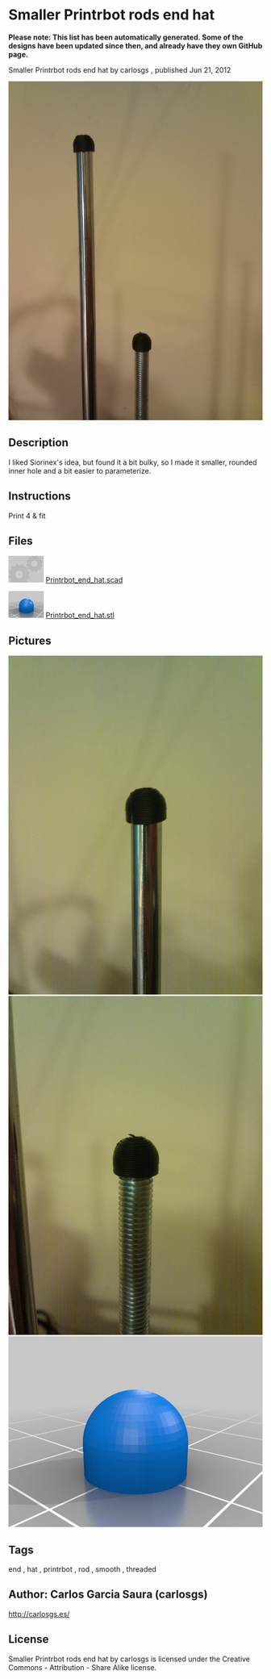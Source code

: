 Smaller Printrbot rods end hat
===============
**Please note: This list has been automatically generated. Some of the designs have been updated since then, and already have they own GitHub page.**  

Smaller Printrbot rods end hat  by carlosgs , published Jun 21, 2012

![Image](img/both_display_large.jpg "Title")

Description
--------
I liked Siorinex's idea, but found it a bit bulky, so I made it smaller, rounded inner hole and a bit easier to parameterize.<br />

Instructions
--------
Print 4 &amp; fit

Files
--------
[![Image](img/Gears_preview_tinycard.jpg)](Printrbot_end_hat.scad)
 [ Printrbot_end_hat.scad](Printrbot_end_hat.scad)  

[![Image](img/Printrbot_end_hat_preview_tinycard.jpg)](Printrbot_end_hat.stl)
 [ Printrbot_end_hat.stl](Printrbot_end_hat.stl)  



Pictures
--------
![Image](img/smooth_display_large.jpg "Title")
![Image](img/threaded_display_large.jpg "Title")
![Image](img/Printrbot_end_hat_display_large.jpg "Title")


Tags
--------
end , hat , printrbot , rod , smooth , threaded  



Author: Carlos Garcia Saura (carlosgs)
--------
<http://carlosgs.es/>  

License
--------
Smaller Printrbot rods end hat by carlosgs is licensed under the Creative Commons - Attribution - Share Alike license.  

